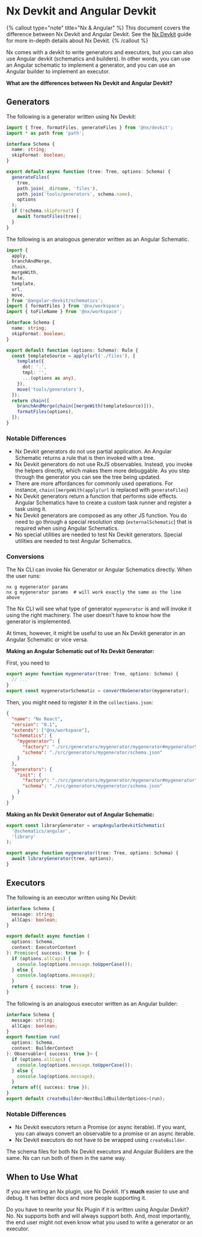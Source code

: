 # Nx Devkit and Angular Devkit

{% callout type="note" title="Nx & Angular" %}
This document covers the difference between Nx Devkit and Angular Devkit. See the [Nx Devkit](/packages/devkit/documents/nrwl_devkit) guide for more in-depth details about Nx Devkit.
{% /callout %}

Nx comes with a devkit to write generators and executors, but you can also use Angular devkit (schematics and builders). In other words, you can use an Angular schematic to implement a generator, and you can use an Angular builder to implement an executor.

**What are the differences between Nx Devkit and Angular Devkit?**

## Generators

The following is a generator written using Nx Devkit:

```typescript
import { Tree, formatFiles, generateFiles } from '@nx/devkit';
import * as path from 'path';

interface Schema {
  name: string;
  skipFormat: boolean;
}

export default async function (tree: Tree, options: Schema) {
  generateFiles(
    tree,
    path.join(__dirname, 'files'),
    path.join('tools/generators', schema.name),
    options
  );
  if (!schema.skipFormat) {
    await formatFiles(tree);
  }
}
```

The following is an analogous generator written as an Angular Schematic.

```typescript
import {
  apply,
  branchAndMerge,
  chain,
  mergeWith,
  Rule,
  template,
  url,
  move,
} from '@angular-devkit/schematics';
import { formatFiles } from '@nx/workspace';
import { toFileName } from '@nx/workspace';

interface Schema {
  name: string;
  skipFormat: boolean;
}

export default function (options: Schema): Rule {
  const templateSource = apply(url('./files'), [
    template({
      dot: '.',
      tmpl: '',
      ...(options as any),
    }),
    move('tools/generators'),
  ]);
  return chain([
    branchAndMerge(chain([mergeWith(templateSource)])),
    formatFiles(options),
  ]);
}
```

### Notable Differences

- Nx Devkit generators do not use partial application. An Angular Schematic returns a rule that is then invoked with a tree.
- Nx Devkit generators do not use RxJS observables. Instead, you invoke the helpers directly, which makes them more debuggable. As you step through the generator you can see the tree being updated.
- There are more affordances for commonly used operations. For instance, `chain([mergeWith(apply(url` is replaced with `generateFiles`)
- Nx Devkit generators return a function that performs side effects. Angular Schematics have to create a custom task runner and register a task using it.
- Nx Devkit generators are composed as any other JS function. You do need to go through a special resolution step (`externalSchematic`) that is required when using Angular Schematics.
- No special utilities are needed to test Nx Devkit generators. Special utilities are needed to test Angular Schematics.

### Conversions

The Nx CLI can invoke Nx Generator or Angular Schematics directly. When the user runs:

```shell
nx g mygenerator params
nx g mygenerator params  # will work exactly the same as the line above
```

The Nx CLI will see what type of generator `mygenerator` is and will invoke it using the right machinery. The user doesn't have to know how the generator is implemented.

At times, however, it might be useful to use an Nx Devkit generator in an Angular Schematic or vice versa.

**Making an Angular Schematic out of Nx Devkit Generator:**

First, you need to

```typescript
export async function mygenerator(tree: Tree, options: Schema) {
  // ...
}
export const mygeneratorSchematic = convertNxGenerator(mygenerator);
```

Then, you might need to register it in the `collections.json`:

```json
{
  "name": "Nx React",
  "version": "0.1",
  "extends": ["@nx/workspace"],
  "schematics": {
    "mygenerator": {
      "factory": "./src/generators/mygenerator/mygenerator#mygeneratorSchematic",
      "schema": "./src/generators/mygenerator/schema.json"
    }
  },
  "generators": {
    "init": {
      "factory": "./src/generators/mygenerator/mygenerator#mygenerator",
      "schema": "./src/generators/mygenerator/schema.json"
    }
  }
}
```

**Making an Nx Devkit Generator out of Angular Schematic:**

```typescript
export const libraryGenerator = wrapAngularDevkitSchematic(
  '@schematics/angular',
  'library'
);

export async function mygenerator(tree: Tree, options: Schema) {
  await libraryGenerator(tree, options);
}
```

## Executors

The following is an executor written using Nx Devkit:

```typescript
interface Schema {
  message: string;
  allCaps: boolean;
}

export default async function (
  options: Schema,
  context: ExecutorContext
): Promise<{ success: true }> {
  if (options.allCaps) {
    console.log(options.message.toUpperCase());
  } else {
    console.log(options.message);
  }
  return { success: true };
}
```

The following is an analogous executor written as an Angular builder:

```typescript
interface Schema {
  message: string;
  allCaps: boolean;
}
export function run(
  options: Schema,
  context: BuilderContext
): Observable<{ success: true }> {
  if (options.allCaps) {
    console.log(options.message.toUpperCase());
  } else {
    console.log(options.message);
  }
  return of({ success: true });
}
export default createBuilder<NextBuildBuilderOptions>(run);
```

### Notable Differences

- Nx Devkit executors return a Promise (or async iterable). If you want, you can always convert an observable to a promise or an async iterable.
- Nx Devkit executors do not have to be wrapped using `createBuilder`.

The schema files for both Nx Devkit executors and Angular Builders are the same. Nx can run both of them in the same way.

## When to Use What

If you are writing an Nx plugin, use Nx Devkit. It's **much** easier to use and debug. It has better docs and more people supporting it.

Do you have to rewrite your Nx Plugin if it is written using Angular Devkit? No. Nx supports both and will always support both. And, most importantly, the end user might not even know what you used to write a generator or an executor.

